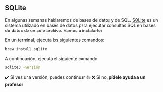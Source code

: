## SQLite

En algunas semanas hablaremos de bases de datos y de SQL. [SQLite](https://sqlite.org/index.html) es un sistema utilizado en bases de datos para ejecutar consultas SQL en bases de datos de un solo archivo. Vamos a instalarlo:

En un terminal, ejecuta los siguientes comandos:

```bash
brew install sqlite
```

A continuación, ejecuta el siguiente comando:

```bash
sqlite3 -versión
```

:heavy_check_mark: Si ves una versión, puedes continuar :+1:
:x: Si no, **pídele ayuda a un profesor**

